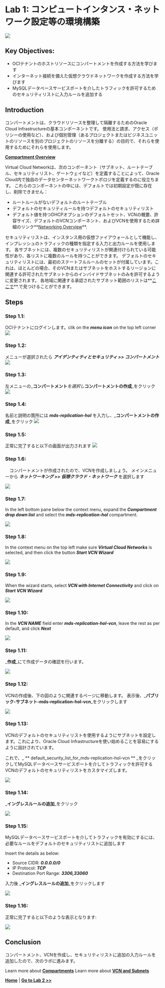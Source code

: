 # Lab 1: コンピュートインタンス・ネットワーク設定等の環境構築

![](images/Lab1-0.png)

## Key Objectives:

- OCIテナントのホストリソースにコンパートメントを作成する方法を学びます
- インターネット接続を備えた仮想クラウドネットワークを作成する方法を学びます
- MySQLデータベースサービスポートを介したトラフィックを許可するためのセキュリティリストに入力ルールを追加する

## Introduction

コンパートメントは、クラウドリソースを整理して隔離するためのOracle Cloud Infrastructureの基本コンポーネントです。 使用法と請求、アクセス（ポリシーの使用など）、および個別管理（あるプロジェクトまたはビジネスユニットのリソースを別のプロジェクトのリソースを分離する）の目的で、それらを使用するためにそれらを使用します。 

**[Compartment Overview](https://docs.oracle.com/en-us/iaas/Content/GSG/Concepts/settinguptenancy.htm#Understa)**


Virtual Cloud Networkは、次のコンポーネント（サブネット、ルートテーブル、セキュリティリスト、ゲートウェイなど）を定義することによって、Oracle Cloud内で独自のデータセンターネットワークトポロジを定義するのに役立ちます。 これらのコンポーネントの中には、デフォルトでは初期設定が既に存在し、削除できません：
-	ルートルールがないデフォルトのルートテーブル
-	デフォルトのセキュリティルールを持つデフォルトのセキュリティリスト
-	デフォルト値を持つDHCPオプションのデフォルトセット、VCNの概要、許容サイズ、デフォルトのVCNコンポーネント、およびVCNを使用するため詳細のリンク**[Networking Overview](https://docs.oracle.com/en-us/iaas/Content/Network/Concepts/overview.htm#network_landing)**.

セキュリティリストは、インスタンス用の仮想ファイアウォールとして機能し、インプレッシュのトラフィックの種類を指定する入力と出力ルールを使用します。 各サブネットには、複数のセキュリティリストが関連付けられている可能性があり、各リストに複数のルールを持つことができます。 デフォルトのセキュリティリストには、最初のステートフルルールのセットが付属しています。これは、ほとんどの場合、そのVCNまたはサブネットをホストするリージョンに関連する許可されたサブネットからのインバイドサブネットのみを許可するように変更されます。 各地域に関連する承認されたサブネット範囲のリストは**[ここで](https://docs.cloud.oracle.com/iaas/tools/public_ip_ranges.json)**.で見つけることができます。 


## Steps

### **Step 1.1:**
  OCIテナントにログインします。clik on the _**menu icon**_ on the top left corner 
![](images/Lab1-1.png)

### **Step 1.2:**
  メニューが選択されたら  _**アイデンティティとセキュリティ >> コンパートメント**_
![](images/Lab1-2.png)

### **Step 1.3:**
  左メニューの_**コンパートメント**_を選択し_**コンパートメントの作成**_をクリック
![](images/Lab1-3.png)

### **Step 1.4:**
  名前と説明の箇所には _**mds-replication-hol**_ を入力し、_**コンパートメントの作成**_をクリック
![](images/Lab1-4.png)

### **Step 1.5:**
  正常に完了すると以下の画面が出力されます
![](images/Lab1-5.png)

### **Step 1.6:**
　コンパートメントが作成されたので、VCNを作成しましょう。 
  メインメニューから _**ネットワーキング >> 仮想クラウド・ネットワーク**_ を選択します

![](images/Lab1-6.png)

### **Step 1.7:**
  In the left bottom pane below the context menu, expand the _**Compartment drop down list**_ and select the _**mds-replication-hol**_ compartment.

![](images/Lab1-7.png)

### **Step 1.8:**
  In the context menu on the top left make sure _**Virtual Cloud Networks**_ is selected, and then click the button _**Start VCN Wizard**_

![](images/Lab1-8.png)

### **Step 1.9:**
  When the wizard starts, select _**VCN with Internet Connectivity**_ and click on _**Start VCN Wizard**_

![](images/Lab1-9.png)

### **Step 1.10:**
  In the _**VCN NAME**_ field enter _**mds-replication-hol-vcn**_, leave the rest as per default, and click _**Next**_

![](images/Lab1-10.png)

### **Step 1.11:**
   _**作成**_にて作成データの確認を行います。

![](images/Lab1-11.png)

### **Step 1.12:**
  VCNの作成後、下の図のように関連するページに移動します。 表示後、_**パブリック-サブネット-mds-replication-hol-vcn**_をクリックします

![](images/Lab1-12.png)

### **Step 1.13:**
 VCNのデフォルトのセキュリティリストを使用するようにサブネットを設定します。これにより、Oracle Cloud Infrastructureを使い始めることを容易にするように設計されています。 

 これで、_ ** default_security_list_for_mds-replication-hol-vcn ** _をクリックしてMySQLデータベースサービスポートを介してトラフィックを許可するVCNのデフォルトのセキュリティリストをカスタマイズします。 

![](images/Lab1-13.png)

### **Step 1.14:**
  _**イングレスルールの追加**_をクリック

![](images/Lab1-14.png)

### **Step 1.15:**
 MySQLデータベースサービスポートを介してトラフィックを有効にするには、必要なルールをデフォルトのセキュリティリストに追加します 

Insert the details as below:
- Source CIDR:  _**0.0.0.0/0**_
- IP Protocol: _**TCP**_
- Destination Port Range: _**3306,33060**_

入力後 _**イングレスルールの追加**_をクリックします

![](images/Lab1-15.png)

### **Step 1.16:**
  正常に完了すると以下のような表示となります:

![](images/Lab1-16.png)

## Conclusion

コンパートメント、VCNを作成し、セキュリティリストに追加の入力ルールを追加したので、次のラボに進みます。 

Learn more about **[Compartments](https://docs.oracle.com/en-us/iaas/Content/GSG/Concepts/settinguptenancy.htm#Understa)**
Learn more about **[VCN and Subnets](https://docs.oracle.com/en-us/iaas/Content/Network/Tasks/managingVCNs_topic-Overview_of_VCNs_and_Subnets.htm)**

**[Home](README.md)** | **[Go to Lab 2 >>](../Lab2/README.md)**
